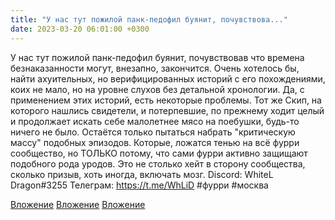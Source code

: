 ```yaml
---
title: "У нас тут пожилой панк-педофил буянит, почувствова..."
date: 2023-03-20 06:01:00 +0300
---
```


У нас тут пожилой панк-педофил буянит, почувствовав что времена безнаказанности могут, внезапно, закончится.
Очень хотелось бы, найти ахуительных, но верифицированных историй с его похождениями, коих не мало, но на уровне слухов без детальной хронологии.
Да, с применением этих историй, есть некоторые проблемы. Тот же Скип, на которого нашлись свидетели, и потерпевшие, по прежнему ходит целый и продолжает искать себе малолетнее мясо на поебушки, будь-то ничего не было.
Остаётся только пытаться набрать "критическую массу" подобных эпизодов. Которые, ложатся тенью на всё фурри сообщество, но ТОЛЬКО потому, что сами фурри активно защищают подобного рода уродов.
Это не столько хейт в сторону сообщества, сколько призыв, хоть иногда, включать мозг.
Discord: WhiteL Dragon#3255
Телеграм: https://t.me/WhLiD
#фурри #москва


[Вложение](https://vk.com/photo41076938_457249658)
[Вложение](https://vk.com/photo41076938_457249657)
[Вложение](https://vk.com/photo41076938_457249659)
